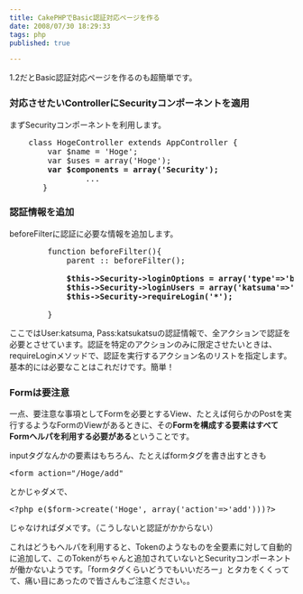 ```yaml
---
title: CakePHPでBasic認証対応ページを作る
date: 2008/07/30 18:29:33
tags: php
published: true

---
```


<p>1.2だとBasic認証対応ページを作るのも超簡単です。</p>

<h3>対応させたいControllerにSecurityコンポーネントを適用</h3>
<p>まずSecurityコンポーネントを利用します。</p>
<p><pre>
	class HogeController extends AppController {
		var $name = 'Hoge';
		var $uses = array('Hoge');
		<strong>var $components = array('Security');</strong>
                ...
       }
</pre></p>

<h3>認証情報を追加</h3>
<p>beforeFilterに認証に必要な情報を追加します。</p>
<p><pre>
		function beforeFilter(){
			parent :: beforeFilter();			
<strong>
			$this->Security->loginOptions = array('type'=>'basic');
			$this->Security->loginUsers = array('katsuma'=>'katsukatsu');
			$this->Security->requireLogin('*');
</strong>
		}
</pre></p>

<p>ここではUser:katsuma, Pass:katsukatsuの認証情報で、全アクションで認証を必要とさせています。認証を特定のアクションのみに限定させたいときは、requireLoginメソッドで、認証を実行するアクション名のリストを指定します。基本的には必要なことはこれだけです。簡単！</p>

<h3>Formは要注意</h3>
<p>一点、要注意な事項としてFormを必要とするView、たとえば何らかのPostを実行するようなFormのViewがあるときに、その<strong>Formを構成する要素はすべてFormヘルパを利用する必要がある</strong>ということです。</p>

<p>inputタグなんかの要素はもちろん、たとえばformタグを書き出すときも</p>

<p><pre>
&lt;form action="/Hoge/add"
</pre></p>

<p>とかじゃダメで、</p>

<p><pre>
&lt;?php e($form->create('Hoge', array('action'=>'add')))?&gt;
</pre></p>

<p>じゃなければダメです。（こうしないと認証がかからない）</p>

<p>これはどうもヘルパを利用すると、Tokenのようなものを全要素に対して自動的に追加して、このTokenがちゃんと追加されていないとSecurityコンポーネントが働かないようです。「formタグくらいどうでもいいだろー」とタカをくくってて、痛い目にあったので皆さんもご注意ください。。<p>


